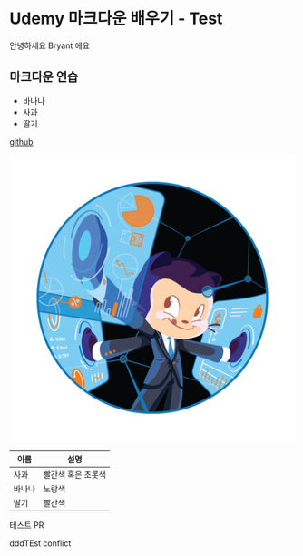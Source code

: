 # Udemy 마크다운 배우기 - Test

안녕하세요 Bryant 에요

## 마크다운 연습

- 바나나
- 사과
- 딸기

[github](https://github.com)

![이미지](Fintechtocat.png)

| 이름 | 설명 |
| --- | --- |
| 사과 | 빨간색 혹은 초롯색 |
| 바나나 | 노랑색 |
| 딸기 | 빨간색 |

테스트 PR

dddTEst conflict 
